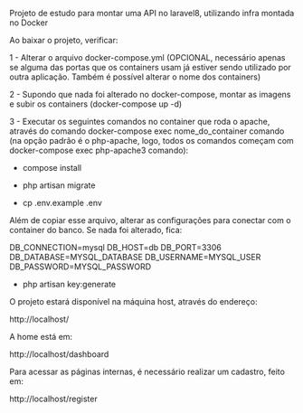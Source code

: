 Projeto de estudo para montar uma API no laravel8, utilizando infra montada no Docker

Ao baixar o projeto, verificar:

1 - Alterar o arquivo docker-compose.yml (OPCIONAL, necessário apenas se alguma das portas que os containers usam já estiver sendo utilizado por outra aplicação. Também é possível alterar o nome dos containers)

2 - Supondo que nada foi alterado no docker-compose, montar as imagens e subir os containers (docker-compose up -d)

3 - Executar os seguintes comandos no container que roda o apache, através do comando docker-compose exec nome_do_container comando (na opção padrão é o php-apache, logo, todos os comandos começam com docker-compose exec php-apache3 comando):

- compose install

- php artisan migrate

- cp .env.example .env

Além de copiar esse arquivo, alterar as configurações para conectar com o container do banco. Se nada foi alterado, fica:

DB_CONNECTION=mysql
DB_HOST=db
DB_PORT=3306
DB_DATABASE=MYSQL_DATABASE
DB_USERNAME=MYSQL_USER
DB_PASSWORD=MYSQL_PASSWORD

- php artisan key:generate

O projeto estará disponível na máquina host, através do endereço:

http://localhost/

A home está em:

http://localhost/dashboard

Para acessar as páginas internas, é necessário realizar um cadastro, feito em:

http://localhost/register